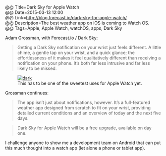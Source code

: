 @@ Title=Dark Sky for Apple Watch  
@@ Date=2015-03-13 12:00  
@@ Link=http://blog.forecast.io/dark-sky-for-apple-watch/  
@@ Description=The best weather app on iOS is coming to Watch OS.  
@@ Tags=Apple, Apple Watch, watchOS, apps, Dark Sky  

Adam Grossman, with Forecast.io / Dark Sky:
>Getting a Dark Sky notification on your wrist just feels different. A little chime, a gentle tap on your wrist, and a quick glance; the effortlessness of it makes it feel qualitatively different than receiving a notification on your phone. It’s both far less intrusive and far less likely to be missed.

<figure>
	<a class="nohover" href="http://forecastblog.s3.amazonaws.com/images/apple-watch/watch-now.gif">
		<img src="http://forecastblog.s3.amazonaws.com/images/apple-watch/watch-now.gif" alt="dark">
	</a>
	<figcaption>This has to be one of the sweetest uses for Apple Watch yet.</figcaption>
</figure>

Grossman continues:
>The app isn’t just about notifications, however. It’s a full-featured weather app designed from scratch to fit on your wrist, providing detailed current conditions and an overview of today and the next five days.

>Dark Sky for Apple Watch will be a free upgrade, available on day one.

I challenge anyone to show me a development team on Android that can put this much thought into a watch app (let alone a phone or tablet app).

